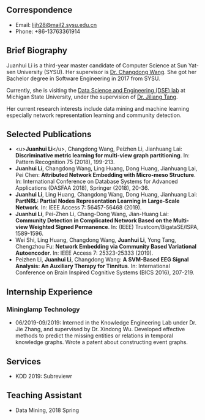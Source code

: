 

## Correspondence
- Email: lijh28@mail2.sysu.edu.cn
- Phone: +86-13763361914

## Brief Biography
Juanhui Li is a third-year master candidate of Computer Science at Sun Yat-sen University (SYSU). Her supervisor is <a href ="http://www.scholat.com/changdongwang">Dr. Changdong Wang</a>. She got her Bachelor degree in Software Engineering in 2017 from SYSU.

Currently, she is visiting the [Data Science and Engineering (DSE) lab](http://dse.cse.msu.edu/) at Michigan State University, under the supervision of [Dr. Jiliang Tang](https://www.cse.msu.edu/~tangjili/index.html).

Her current research interests include data mining and machine learning especially network representation learning and community detection.

## Selected Publications
- \<u>**Juanhui Li**\</u>, Changdong Wang, Peizhen Li, Jianhuang Lai: **Discriminative metric learning for multi-view graph partitioning**. In: Pattern Recognition 75 (2018), 199-213.
- **Juanhui Li**, Changdong Wang, Ling Huang, Dong Huang, Jianhuang Lai, Pei Chen: **Attributed Network Embedding with Micro-meso Structure**. In: International Conference on Database Systems for Advanced Applications (DASFAA 2018), Springer (2018), 20-36.
- **Juanhui Li**, Ling Huang, Changdong Wang, Dong Huang, Jianhuang Lai: **PartNRL: Partial Nodes Representation Learning in Large-Scale Network**. In: IEEE Access 7: 56457-56468 (2019).
- **Juanhui Li**, Pei-Zhen Li, Chang-Dong Wang, Jian-Huang Lai: **Community Detection in Complicated Network Based on the Multi-view Weighted Signed Permanence**. In: (IEEE) Trustcom/BigataSE/ISPA, 1589-1596.
- Wei Shi, Ling Huang, Changdong Wang, **Juanhui Li**, Yong Tang, Chengzhou Fu: **Network Embedding via Community Based Variational Autoencoder**. In: IEEE Access 7: 25323-25333 (2019).
-  Peizhen Li, **Juanhui Li**, Changdong Wang: **A SVM-Based EEG Signal Analysis: An Auxiliary Therapy for Tinnitus**. In: International Conference on Brain Inspired Cognitive Systems (BICS 2016), 207-219.

## Internship Experience
### Mininglamp Technology
- 06/2019-09/2019: Interned in the Knowledge Engineering Lab under Dr. Jie Zhang, and
supervised by Dr. Xindong Wu. Developed effective methods to predict the missing entities or relations
in temporal knowledge graphs. Wrote a patent about constructing event
graphs.

## Services
- KDD 2019: Subreviewr 

## Teaching Assistant
- Data Mining, 2018 Spring






